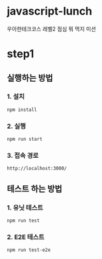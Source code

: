 # javascript-lunch

우아한테크코스 레벨2 점심 뭐 먹지 미션

# step1

## 실행하는 방법

### 1. 설치

```
npm install
```

### 2. 실행

```
npm run start
```

### 3. 접속 경로

```
http://localhost:3000/
```

## 테스트 하는 방법

### 1. 유닛 테스트

```
npm run test
```

### 2. E2E 테스트

```
npm run test-e2e
```
